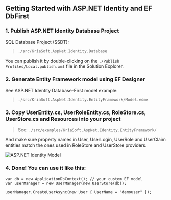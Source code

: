 Getting Started with ASP.NET Identity and EF DbFirst
----------------------------------------------------

### 1. Publish ASP.NET Identity Database Project

SQL Database Project (SSDT):

> `./src/KriaSoft.AspNet.Identity.Database`

You can publish it by double-clicking on the `./Publish Profiles/Local.publish.xml` file in the Solution Explorer.

### 2. Generate Entity Framework model using EF Designer

See ASP.NET Identity Database-First model example:

> `./src/KriaSoft.AspNet.Identity.EntityFramework/Model.edmx`

### 3. Copy UserEntity.cs, UserRoleEntity.cs, RoleStore.cs, UserStore.cs and Resources into your project

> See: `./src/examples/KriaSoft.AspNet.Identity.EntityFramework/`

And make sure property names in User, UserLogin, UserRole and UserClaim entities match the ones used in RoleStore and UserStore providers.

![ASP.NET Identity Model](http://i.imgur.com/KHDqq3B.png)

### 4. Done! You can use it like this:

```
var db = new ApplicationDbContext(); // your custom EF model
var userManager = new UserManager(new UserStore(db));

userManager.CreateUserAsync(new User { UserName = "demouser" });
```
